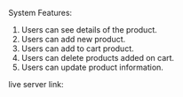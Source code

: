 System Features:
1. Users can see details of the product.
2. Users can add new product.
3. Users can add to cart product.
4. Users can delete products added on cart.
5. Users can update product information.

live server link: 